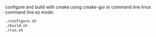 configure and build with cmake using cmake-gui or command line
linux command line ez mode:
```bash
./configure.sh
./build.sh
./run.sh
```